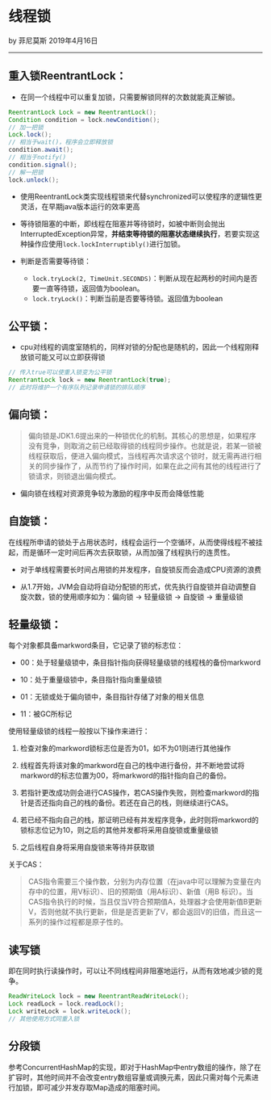 # 线程锁

by 菲尼莫斯 2019年4月16日

---

## 重入锁ReentrantLock：

* 在同一个线程中可以重复加锁，只需要解锁同样的次数就能真正解锁。

```java
ReentrantLock Lock = new ReentrantLock();
Condition condition = lock.newCondition();
// 加一把锁
Lock.lock();
// 相当于wait()，程序会立即释放锁
condition.await();
// 相当于notify()
condition.signal();
// 解一把锁
lock.unlock();
```

* 使用ReentrantLock类实现线程锁来代替synchronized可以使程序的逻辑性更灵活，在早期java版本运行的效率更高

* 等待锁阻塞的中断，即线程在阻塞并等待锁时，如被中断则会抛出InterruptedException异常，**并结束等待锁的阻塞状态继续执行**，若要实现这种操作应使用`lock.lockInterruptibly()`进行加锁。

* 判断是否需要等待锁：
    * `lock.tryLock(2, TimeUnit.SECONDS)`：判断从现在起两秒的时间内是否要一直等待锁，返回值为boolean。
    * `lock.tryLock()`：判断当前是否要等待锁。返回值为boolean

## 公平锁：

* cpu对线程的调度室随机的，同样对锁的分配也是随机的，因此一个线程刚释放锁可能又可以立即获得锁

```java
// 传入true可以使重入锁变为公平锁
ReentrantLock lock = new ReentrantLock(true);
// 此时将维护一个有序队列记录申请锁的排队顺序
```

## 偏向锁：

> 偏向锁是JDK1.6提出来的一种锁优化的机制。其核心的思想是，如果程序没有竞争，则取消之前已经取得锁的线程同步操作。也就是说，若某一锁被线程获取后，便进入偏向模式，当线程再次请求这个锁时，就无需再进行相关的同步操作了，从而节约了操作时间，如果在此之间有其他的线程进行了锁请求，则锁退出偏向模式。

* 偏向锁在线程对资源竞争较为激励的程序中反而会降低性能

## 自旋锁：

在线程所申请的锁处于占用状态时，线程会运行一个空循环，从而使得线程不被挂起，而是循环一定时间后再次去获取锁，从而加强了线程执行的连贯性。

* 对于单线程需要长时间占用锁的并发程序，自旋锁反而会造成CPU资源的浪费

* 从1.7开始，JVM会自动将自动分配锁的形式，优先执行自旋锁并自动调整自旋次数，锁的使用顺序如为：偏向锁 -> 轻量级锁 -> 自旋锁 -> 重量级锁

## 轻量级锁：

每个对象都具备markword条目，它记录了锁的标志位：

* 00：处于轻量级锁中，条目指针指向获得轻量级锁的线程栈的备份markword

* 10：处于重量级锁中，条目指针指向重量级锁

* 01：无锁或处于偏向锁中，条目指针存储了对象的相关信息

* 11：被GC所标记

使用轻量级锁的线程一般按以下操作来进行：

1. 检查对象的markword锁标志位是否为01，如不为01则进行其他操作

2. 线程首先将该对象的markword在自己的栈中进行备份，并不断地尝试将markword的标志位置为00，将markword的指针指向自己的备份。

3. 若指针更改成功则会进行CAS操作，若CAS操作失败，则检查markword的指针是否还指向自己的栈的备份。若还在自己的栈，则继续进行CAS。

4. 若已经不指向自己的栈，那证明已经有并发程序竞争，此时则将markword的锁标志位记为10，则之后的其他并发都将采用自旋锁或重量级锁

5. 之后线程自身将采用自旋锁来等待并获取锁

关于CAS：

> CAS指令需要三个操作数，分别为内存位置（在java中可以理解为变量在内存中的位置，用V标识）、旧的预期值（用A标识）、新值（用B 标识）。当CAS指令执行的时候，当且仅当V符合预期值A，处理器才会使用新值B更新V，否则他就不执行更新，但是是否更新了V，都会返回V的旧值，而且这一系列的操作过程都是原子性的。

## 读写锁

即在同时执行读操作时，可以让不同线程间非阻塞地运行，从而有效地减少锁的竞争。

```java
ReadWriteLock lock = new ReentrantReadWriteLock();
Lock readLock = lock.readLock();
Lock writeLock = lock.writeLock();
// 其他使用方式同重入锁
```

## 分段锁

参考ConcurrentHashMap的实现，即对于HashMap中entry数组的操作，除了在扩容时，其他时间并不会改变entry数组容量或调换元素，因此只需对每个元素进行加锁，即可减少并发存取Map造成的阻塞时间。
